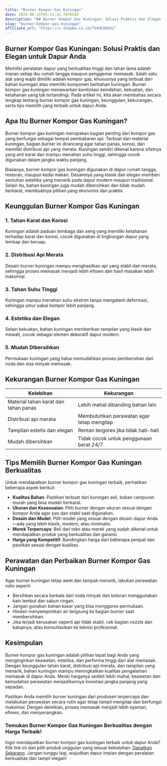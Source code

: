 ```yaml
---
title: "Burner Kompor Gas Kuningan"
date: 2025-06-15T05:11:32.797654Z
description: "## Burner Kompor Gas Kuningan: Solusi Praktis dan Elegan untuk Dapur Anda..."
slug: "burner-kompor-gas-kuningan"
affiliate_url: "https://s.shopee.co.id/7V44C68VX2"
---
```

## Burner Kompor Gas Kuningan: Solusi Praktis dan Elegan untuk Dapur Anda

Memiliki peralatan dapur yang berkualitas tinggi dan tahan lama adalah impian setiap ibu rumah tangga maupun penggemar memasak. Salah satu alat yang wajib dimiliki adalah kompor gas, khususnya yang terbuat dari bahan kuningan atau memiliki komponen berbahan kuningan. Burner kompor gas kuningan menawarkan kombinasi keindahan, kekuatan, dan ketahanan yang tak tertandingi. Pada artikel ini, kita akan membahas secara lengkap tentang burner kompor gas kuningan, keunggulan, kekurangan, serta tips memilih yang terbaik untuk dapur Anda.

## Apa Itu Burner Kompor Gas Kuningan?

Burner kompor gas kuningan merupakan bagian penting dari kompor gas yang berfungsi sebagai tempat pembakaran api. Terbuat dari material kuningan, bagian burner ini dirancang agar tahan panas, korosi, dan memiliki distribusi api yang merata. Kuningan sendiri dikenal karena sifatnya yang anti karat dan mampu menahan suhu tinggi, sehingga cocok digunakan dalam jangka waktu panjang.

Biasanya, burner kompor gas kuningan digunakan di dapur rumah tangga, restoran, maupun kedai makan. Desainnya yang klasik dan elegan memberi sentuhan estetika yang menarik pada dapur modern maupun tradisional. Selain itu, bahan kuningan juga mudah dibersihkan dan tidak mudah berkarat, membuatnya pilihan yang ekonomis dan praktis.

## Keunggulan Burner Kompor Gas Kuningan

### 1. Tahan Karat dan Korosi
Kuningan adalah paduan tembaga dan seng yang memiliki ketahanan terhadap karat dan korosi, cocok digunakan di lingkungan dapur yang lembap dan beruap.

### 2. Distribusi Api Merata
Desain burner kuningan mampu menghasilkan api yang stabil dan merata, sehingga proses memasak menjadi lebih efisien dan hasil masakan lebih maksimal.

### 3. Tahan Suhu Tinggi
Kuningan mampu menahan suhu ekstrim tanpa mengalami deformasi, sehingga umur pakai kompor lebih panjang.

### 4. Estetika dan Elegan
Selain kekuatan, bahan kuningan memberikan tampilan yang klasik dan mewah, cocok sebagai elemen dekoratif dapur modern.

### 5. Mudah Dibersihkan
Permukaan kuningan yang halus memudahkan proses pembersihan dari noda dan sisa minyak memasak.

## Kekurangan Burner Kompor Gas Kuningan

| Kelebihan                             | Kekurangan                                |
|--------------------------------------|-------------------------------------------|
| Material tahan karat dan tahan panas| Lebih mahal dibanding bahan lain        |
| Distribusi api merata               | Membutuhkan perawatan agar tetap mengilap|
| Tampilan estetis dan elegan        | Rentan tergores jika tidak hati-hati   |
| Mudah dibersihkan                   | Tidak cocok untuk penggunaan berat 24/7 |

## Tips Memilih Burner Kompor Gas Kuningan Berkualitas

Untuk mendapatkan burner kompor gas kuningan terbaik, perhatikan beberapa aspek berikut:

- **Kualitas Bahan**: Pastikan terbuat dari kuningan asli, bukan campuran murah yang bisa mudah berkarat.
- **Ukuran dan Kesesuaian**: Pilih burner dengan ukuran sesuai dengan kompor Anda agar pas dan stabil saat digunakan.
- **Desain dan Model**: Pilih model yang sesuai dengan desain dapur Anda—ada yang lebih klasik, modern, atau minimalis.
- **Merek Terpercaya**: Beli dari toko atau merek yang sudah dikenal untuk mendapatkan produk yang berkualitas dan garansi.
- **Harga yang Kompetitif**: Bandingkan harga dari beberapa penjual dan pastikan sesuai dengan kualitas.

## Perawatan dan Perbaikan Burner Kompor Gas Kuningan

Agar burner kuningan tetap awet dan tampak menarik, lakukan perawatan rutin seperti:

- Bersihkan secara berkala dari noda minyak dan kotoran menggunakan kain lembut dan sabun ringan.
- Jangan gunakan bahan kasar yang bisa menggores permukaan.
- Hindari menyemprotkan air langsung ke bagian burner saat membersihkan.
- Jika terjadi kerusakan seperti api tidak stabil, cek bagian nozzle dan katupnya, atau konsultasikan ke teknisi profesional.

## Kesimpulan

Burner kompor gas kuningan adalah pilihan tepat bagi Anda yang menginginkan keawetan, estetika, dan performa tinggi dari alat memasak. Dengan keunggulan tahan karat, distribusi api merata, dan tampilan yang menarik, bahan kuningan mampu meningkatkan kualitas pengalaman memasak di dapur Anda. Meski harganya sedikit lebih mahal, keawetan dan kemudahan perawatan menjadikannya investasi jangka panjang yang sepadan.

Pastikan Anda memilih burner kuningan dari produsen terpercaya dan melakukan perawatan secara rutin agar tetap tampil mengilap dan berfungsi maksimal. Dengan demikian, proses memasak menjadi lebih nyaman, efisien, dan menyenangkan.

### Temukan Burner Kompor Gas Kuningan Berkualitas dengan Harga Terbaik!

Ingin mendapatkan burner kompor gas kuningan terbaik untuk dapur Anda? Klik link ini dan pilih produk unggulan yang sesuai kebutuhan: [Dapatkan Sekarang](https://s.shopee.co.id/7V44C68VX2). Jangan tunggu lagi, wujudkan dapur impian dengan peralatan berkualitas dan tampil elegan!